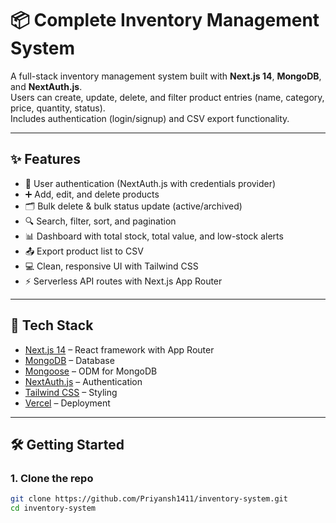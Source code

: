 # 📦 Complete Inventory Management System

A full-stack inventory management system built with **Next.js 14**, **MongoDB**, and **NextAuth.js**.  
Users can create, update, delete, and filter product entries (name, category, price, quantity, status).  
Includes authentication (login/signup) and CSV export functionality.

---

## ✨ Features
- 🔐 User authentication (NextAuth.js with credentials provider)  
- ➕ Add, edit, and delete products  
- 🗂️ Bulk delete & bulk status update (active/archived)  
- 🔍 Search, filter, sort, and pagination  
- 📊 Dashboard with total stock, total value, and low-stock alerts  
- 📤 Export product list to CSV  
- 💻 Clean, responsive UI with Tailwind CSS  
- ⚡ Serverless API routes with Next.js App Router  

---

## 🚀 Tech Stack
- [Next.js 14](https://nextjs.org/) – React framework with App Router  
- [MongoDB](https://www.mongodb.com/) – Database  
- [Mongoose](https://mongoosejs.com/) – ODM for MongoDB  
- [NextAuth.js](https://next-auth.js.org/) – Authentication  
- [Tailwind CSS](https://tailwindcss.com/) – Styling  
- [Vercel](https://vercel.com/) – Deployment  

---

## 🛠️ Getting Started

### 1. Clone the repo
```bash
git clone https://github.com/Priyansh1411/inventory-system.git
cd inventory-system
